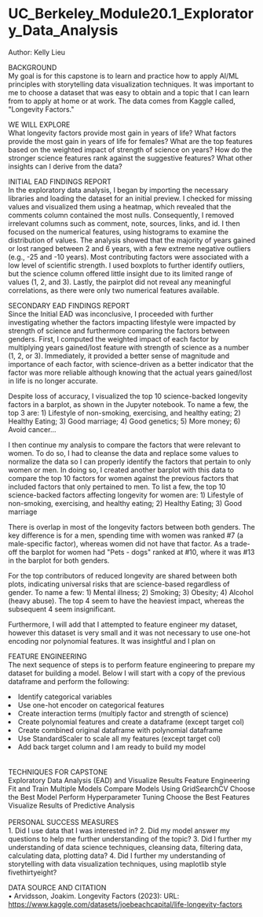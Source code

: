 # UC_Berkeley_Module20.1_Exploratory_Data_Analysis
Author: Kelly Lieu <br/>

BACKGROUND <br/>
My goal is for this capstone is to learn and practice how to apply AI/ML principles with storytelling data visualization techniques. It was important to me to choose a dataset that was easy to obtain and a topic that I can learn from to apply at home or at work. The data comes from Kaggle called, "Longevity Factors." 

WE WILL EXPLORE <br/>
What longevity factors provide most gain in years of life?
What factors provide the most gain in years of life for females?
What are the top features based on the weighted impact of strength of science on years?
How do the stronger science features rank against the suggestive features?
What other insights can I derive from the data?

INITIAL EAD FINDINGS REPORT <br/>
In the exploratory data analysis, I began by importing the necessary libraries and loading the dataset for an initial preview. I checked for missing values and visualized them using a heatmap, which revealed that the comments column contained the most nulls. Consequently, I removed irrelevant columns such as comment, note, sources, links, and id. I then focused on the numerical features, using histograms to examine the distribution of values. The analysis showed that the majority of years gained or lost ranged between 2 and 6 years, with a few extreme negative outliers (e.g., -25 and -10 years). Most contributing factors were associated with a low level of scientific strength. I used boxplots to further identify outliers, but the science column offered little insight due to its limited range of values (1, 2, and 3). Lastly, the pairplot did not reveal any meaningful correlations, as there were only two numerical features available.

SECONDARY EAD FINDINGS REPORT <br/>
Since the Initial EAD was inconclusive, I proceeded with further investigating whether the factors impacting lifestyle were impacted by strength of science and furthermore comparing the factors between genders. First, I computed the weighted impact of each factor by multiplying years gained/lost feature with strength of science as a number (1, 2, or 3). Immediately, it provided a better sense of magnitude and importance of each factor, with science-driven as a better indicator that the factor was more reliable although knowing that the actual years gained/lost in life is no longer accurate. 

Despite loss of accuracy, I visualized the top 10 science-backed longevity factors in a barplot, as shown in the Jupyter notebook. To name a few, the top 3 are: 1) Lifestyle of non-smoking, exercising, and healthy eating; 2) Healthy Eating; 3) Good marriage; 4) Good genetics; 5) More money; 6) Avoid cancer...

I then continue my analysis to compare the factors that were relevant to women. To do so, I had to cleanse the data and replace some values to normalize the data so I can properly identify the factors that pertain to only women or men. In doing so, I created another barplot with this data to compare the top 10 factors for women against the previous factors that included factors that only pertained to men. To list a few, the top 10 science-backed factors affecting longevity for women are: 1) Lifestyle of non-smoking, exercising, and healthy eating; 2) Healthy Eating; 3) Good marriage

There is overlap in most of the longevity factors between both genders. The key difference is for a men, spending time with women was ranked #7 (a male-specific factor), whereas women did not have that factor. As a trade-off the barplot for women had "Pets - dogs" ranked at #10, where it was #13 in the barplot for both genders.

For the top contributors of reduced longevity are shared between both plots, indicating universal risks that are science-based regardless of gender. To name a few: 1) Mental illness; 2) Smoking; 3) Obesity; 4) Alcohol (heavy abuse). The top 4 seem to have the heaviest impact, whereas the subsequent 4 seem insignificant. 

Furthermore, I will add that I attempted to feature engineer my dataset, however this dataset is very small and it was not necessary to use one-hot encoding nor polynomial features. It was insightful and I plan on 

FEATURE ENGINEERING<br/>
The next sequence of steps is to perform feature engineering to prepare my dataset for building a model. Below I will start with a copy of the previous dataframe and perform the following:<br/>

<li>Identify categorical variables</li>
<li>Use one-hot encoder on categorical features</li>
<li>Create interaction terms (multiply factor and strength of science)</li>
<li>Create polynomial features and create a dataframe (except target col)</li>
<li>Create combined original dataframe with polynomial dataframe</li>
<li>Use StandardScaler to scale all my features (except target col)</li>
<li>Add back target column and I am ready to build my model</li>
<br/>
<br/>
TECHNIQUES FOR CAPSTONE <br/>
Exploratory Data Analysis (EAD) and Visualize Results
Feature Engineering
Fit and Train Multiple Models
Compare Models Using GridSearchCV
Choose the Best Model
Perform Hyperparameter Tuning
Choose the Best Features
Visualize Results of Predictive Analysis
<br/>
<br/>
PERSONAL SUCCESS MEASURES <br/>
	1. Did I use data that I was interested in?
	2. Did my model answer my questions to help me further understanding of the topic?
	3. Did I further my understanding of data science techniques, cleansing data, filtering data, calculating data, plotting data?
	4. Did I further my understanding of storytelling with data visualization techniques, using maplotlib style fivethirtyeight?

DATA SOURCE AND CITATION <br/>
• Arvidsson, Joakim. Longevity Factors (2023): URL: https://www.kaggle.com/datasets/joebeachcapital/life-longevity-factors